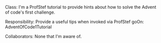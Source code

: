 Class:
I'm a ProfStef tutorial to provide hints about how to solve the Advent of code's first challenge.

Responsibility:
Provide a useful tips when invoked via ProfStef goOn: AdventOfCode1Tutorial

Collaborators:
None that I'm aware of.